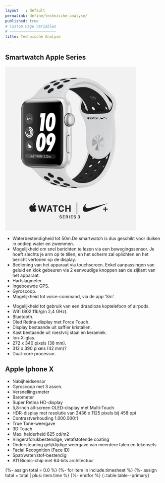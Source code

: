 ```yaml
---
layout   : default
permalink: define/technische-analyse/
published: true
# Custom Page Variables
# ─────────────────────
title: Technische Analyse
---
```


<div class="container">
<h2 class="row col-12">Smartwatch Apple Series</h2>

<div class="row">

<div class="col-3">
<img src="../../assets/Images/Smartwatch.png">
</div>

<div class="col-5">
<ul>
<li>Waterbestendigheid tot 50m.De smartwatch is dus geschikt voor duiken in ondiep water en zwemmen.</li>
<li>Mogelijkheid om snel berichten te lezen via een bewegingssensor. Je hoeft slechts je arm op te tillen, en het scherm zal oplichten en het bericht vertonen op de display.</li>

<li>Bediening van het apparaat via touchscreen. Enkel aanpassingen van geluid en klok gebeuren via 2 eenvoudige knoppen aan de zijkant van het apparaat.</li>

<li>Hartslagmeter.</li>
<li>Ingebouwde GPS.</li>
<li>Gyroscoop.</li>
<li>Mogelijkheid tot voice-command, via de app 'Siri'.</li>
</ul>
</div>

<div class="col-3">
<ul>
<li>Mogelijkheid tot gebruik van een draadloze koptelefoon of airpods.</li>
<li>Wifi (802.11b/g/n 2,4 GHz).</li>
<li>Bluetooth.</li>
<li>Oled Retina-display met Force Touch. </li>
<li>Display bestaande uit saffier kristallen.</li>
<li>Kast bestaande uit roestvrij staal en keramiek.</li>
<li>Ion-X-glas.</li>
<li>272 x 340 pixels (38 mm).</li>
<li>312 x 390 pixels (42 mm)?</li>
<li>Dual-core processor.</li>
</ul>
</div>
</div>
</div>

Apple Iphone X
---
* Nabijheidsensor
* Gyroscoop met 3 assen.
* Versnellingsmeter
* Barometer
* Super Retina HD-display
* 5,8‑inch all‑screen OLED-display met Multi‑Touch
* HDR-display met resolutie van 2436 x 1125 pixels bij 458 ppi
* Contrast­verhouding 1.000.000:1
* True Tone-weergave
* 3D Touch
* Max. helderheid 625 cd/m2
* Vingerafdruk­bestendige, vetafstotende coating
* Ondersteuning gelijktijdige weergave van meerdere talen en tekensets
* Facial Recognition (Face ID)
* Spat/water/stof-bestendig
* A11 Bionic-chip met 64‑bits architectuur


{%- assign total = 0.0 %}
{%- for item in include.timesheet %}
{%- assign total = total | plus: item.time %}
{%- endfor %}
{:.table.table--primary}
